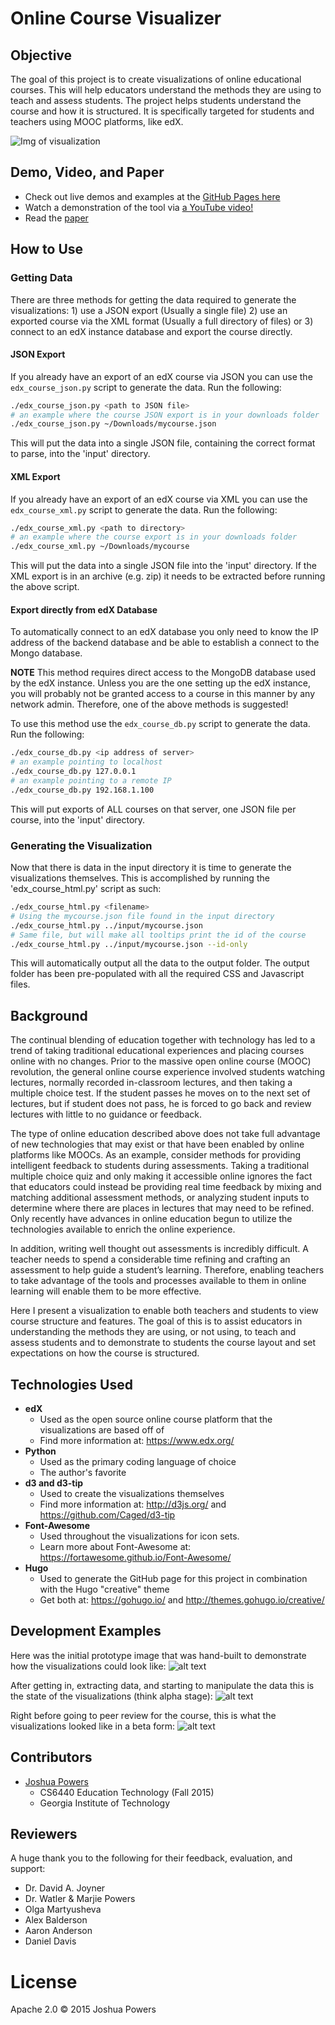 # Online Course Visualizer

## Objective
The goal of this project is to create visualizations of online educational courses. This will help educators understand the methods they are using to teach and assess students. The project helps students understand the course and how it is structured. It is specifically targeted for students and teachers using MOOC platforms, like edX.

![Img of visualization](https://raw.githubusercontent.com/powersj/ocv/master/img/final.jpg "Initial draft")

## Demo, Video, and Paper
 * Check out live demos and examples at the [GitHub Pages here](http://powersj.github.io/ocv)
 * Watch a demonstration of the tool via [a YouTube video!](https://www.youtube.com/watch?v=JN5GK_NYm68)
 * Read the [paper](http://powersj.github.io/ocv/online_course_visualizer.pdf)

## How to Use
### Getting Data
There are three methods for getting the data required to generate the visualizations: 1) use a JSON export (Usually a single file) 2) use an exported course via the XML format (Usually a full directory of files) or 3) connect to an edX instance database and export the course directly.

#### JSON Export
If you already have an export of an edX course via JSON you can use the `edx_course_json.py` script to generate the data. Run the following:

```bash
./edx_course_json.py <path to JSON file>
# an example where the course JSON export is in your downloads folder
./edx_course_json.py ~/Downloads/mycourse.json
```

This will put the data into a single JSON file, containing the correct format to parse, into the 'input' directory.

#### XML Export
If you already have an export of an edX course via XML you can use the `edx_course_xml.py` script to generate the data. Run the following:

```bash
./edx_course_xml.py <path to directory>
# an example where the course export is in your downloads folder
./edx_course_xml.py ~/Downloads/mycourse
```

This will put the data into a single JSON file into the 'input' directory. If the XML export is in an archive (e.g. zip) it needs to be extracted before running the above script.

#### Export directly from edX Database
To automatically connect to an edX database you only need to know the IP address of the backend database and be able to establish a connect to the Mongo database.

**NOTE** This method requires direct access to the MongoDB database used by the edX instance. Unless you are the one setting up the edX instance, you will probably not be granted access to a course in this manner by any network admin. Therefore, one of the above methods is suggested!


To use this method use the `edx_course_db.py` script to generate the data. Run the following:

```bash
./edx_course_db.py <ip address of server>
# an example pointing to localhost
./edx_course_db.py 127.0.0.1
# an example pointing to a remote IP
./edx_course_db.py 192.168.1.100
```

This will put exports of ALL courses on that server, one JSON file per course, into the 'input' directory.

### Generating the Visualization
Now that there is data in the input directory it is time to generate the visualizations themselves. This is accomplished by running the 'edx_course_html.py' script as such:

```bash
./edx_course_html.py <filename>
# Using the mycourse.json file found in the input directory
./edx_course_html.py ../input/mycourse.json
# Same file, but will make all tooltips print the id of the course
./edx_course_html.py ../input/mycourse.json --id-only
```

This will automatically output all the data to the output folder. The output folder has been pre-populated with all the required CSS and Javascript files.

## Background
The continual blending of education together with technology has led to a trend of taking traditional educational experiences and placing courses online with no changes. Prior to the massive open online course (MOOC) revolution, the general online course experience involved students watching lectures, normally recorded in-classroom lectures, and then taking a multiple choice test. If the student passes he moves on to the next set of lectures, but if student does not pass, he is forced to go back and review lectures with little to no guidance or feedback.

The type of online education described above does not take full advantage of new technologies that may exist or that have been enabled by online platforms like MOOCs. As an example, consider methods for providing intelligent feedback to students during assessments. Taking a traditional multiple choice quiz and only making it accessible online ignores the fact that educators could instead be providing real time feedback by mixing and matching additional assessment methods, or analyzing student inputs to determine where there are places in lectures that may need to be refined. Only recently have advances in online education begun to utilize the technologies available to enrich the online experience.

In addition, writing well thought out assessments is incredibly difficult. A teacher needs to spend a considerable time refining and crafting an assessment to help guide a student’s learning. Therefore, enabling teachers to take advantage of the tools and processes available to them in online learning will enable them to be more effective.

Here I present a visualization to enable both teachers and students to view course structure and features.  The goal of this is to assist educators in understanding the methods they are using, or not using, to teach and assess students and to demonstrate to students the course layout and set expectations on how the course is structured.

## Technologies Used
* **edX**
  * Used as the open source online course platform that the visualizations are based off of
  * Find more information at: https://www.edx.org/
* **Python**
  * Used as the primary coding language of choice
  * The author's favorite
* **d3 and d3-tip**
  * Used to create the visualizations themselves
  * Find more information at: http://d3js.org/ and https://github.com/Caged/d3-tip
* **Font-Awesome**
  * Used throughout the visualizations for icon sets.
  * Learn more about Font-Awesome at: https://fortawesome.github.io/Font-Awesome/
* **Hugo**
  * Used to generate the GitHub page for this project in combination with the Hugo "creative" theme
  * Get both at: https://gohugo.io/ and http://themes.gohugo.io/creative/

## Development Examples
Here was the initial prototype image that was hand-built to demonstrate how the visualizations could look like:
![alt text](https://raw.githubusercontent.com/powersj/ocv/master/img/proto.png "Initial draft")

After getting in, extracting data, and starting to manipulate the data this is the state of the visualizations (think alpha stage):
![alt text](https://raw.githubusercontent.com/powersj/ocv/master/img/alpha.png "Initial working code")

Right before going to peer review for the course, this is what the visualizations looked like in a beta form:
![alt text](https://raw.githubusercontent.com/powersj/ocv/master/img/beta.png "After initial feedback")

## Contributors
* [Joshua Powers](http://powersj.github.io/)
  * CS6440 Education Technology (Fall 2015)
  * Georgia Institute of Technology

## Reviewers
A huge thank you to the following for their feedback, evaluation, and support:
 * Dr. David A. Joyner
 * Dr. Watler & Marjie Powers
 * Olga Martyusheva
 * Alex Balderson
 * Aaron Anderson
 * Daniel Davis

# License
Apache 2.0 &copy; 2015 Joshua Powers
